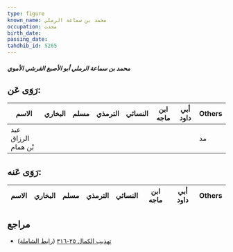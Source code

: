 ```yaml
---
type: figure
known_name: محمد بن سماعة الرملي
occupation: محدث
birth_date:
passing_date:
tahdhib_id: 5265
---
```

##### محمد بن سماعة الرملي أبو الأصبغ القرشي الأموي

## رَوَى عَن:
| الاسم               | البخاري | مسلم | الترمذي | النسائي | ابن ماجه | أبي داود | Others |
| ------------------- | ------- | ---- | ------- | ------- | -------- | -------- | ------ |
| عبد الرزاق بْن همام |         |      |         |         |          |          | مد     |
## رَوَى عَنه:
| الاسم | البخاري | مسلم | الترمذي | النسائي | ابن ماجه | أبي داود | Others |
| ----- | ------- | ---- | ------- | ------- | -------- | -------- | ------ |
## مراجع
- [تهذيب الكمال ٢٥-٣١٦](obsidian://open?vault=Tahdhib-al-Kamal&file=Figures/٥٢٦٥-محمد%20بن%20سماعة%20الرملي%20أبو%20الأصبغ%20القرشي%20الأموي) ([رابط الشاملة](https://shamela.ws/book/3722/13409))